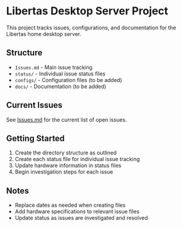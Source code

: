 # Libertas Desktop Server Project

This project tracks issues, configurations, and documentation for the Libertas home desktop server.

## Structure

- `Issues.md` - Main issue tracking
- `status/` - Individual issue status files
- `configs/` - Configuration files (to be added)
- `docs/` - Documentation (to be added)

## Current Issues

See [Issues.md](Issues.md) for the current list of open issues.

## Getting Started

1. Create the directory structure as outlined
2. Create each status file for individual issue tracking
3. Update hardware information in status files
4. Begin investigation steps for each issue

## Notes

- Replace dates as needed when creating files
- Add hardware specifications to relevant issue files
- Update status as issues are investigated and resolved
